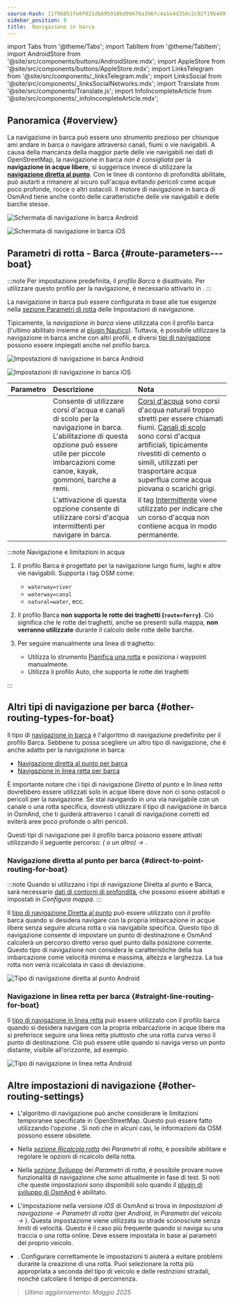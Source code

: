 ```yaml
---
source-hash: 11f96851fe0f021db695918bd99476a396fc4a1e4d35dc2c02f19b4d9f965751
sidebar_position: 8
title:  Navigazione in barca
---
```

import Tabs from '@theme/Tabs';
import TabItem from '@theme/TabItem';
import AndroidStore from '@site/src/components/buttons/AndroidStore.mdx';
import AppleStore from '@site/src/components/buttons/AppleStore.mdx';
import LinksTelegram from '@site/src/components/_linksTelegram.mdx';
import LinksSocial from '@site/src/components/_linksSocialNetworks.mdx';
import Translate from '@site/src/components/Translate.js';
import InfoIncompleteArticle from '@site/src/components/_infoIncompleteArticle.mdx';



## Panoramica {#overview}

La navigazione in barca può essere uno strumento prezioso per chiunque ami andare in barca o navigare attraverso canali, fiumi o vie navigabili. A causa della mancanza della maggior parte delle vie navigabili nei dati di OpenStreetMap, la navigazione in barca *non è consigliata* per la **navigazione in acque libere**, si suggerisce invece di utilizzare la **[navigazione diretta al punto](#direct-to-point-routing-for-boat)**. Con le linee di contorno di profondità abilitate, può aiutarti a rimanere al sicuro sull'acqua evitando pericoli come acque poco profonde, rocce o altri ostacoli.
Il motore di navigazione in barca di OsmAnd tiene anche conto delle caratteristiche delle vie navigabili e delle barche stesse.

<Tabs groupId="operating-systems" queryString="current-os">

<TabItem value="android" label="Android">

![Schermata di navigazione in barca Android](@site/static/img/navigation/boat/boat_navigation_android.png)

</TabItem>

<TabItem value="ios" label="iOS">

![Schermata di navigazione in barca iOS](@site/static/img/navigation/boat/boat_navigation_ios.png)

</TabItem>

</Tabs>

## Parametri di rotta - Barca {#route-parameters---boat}

:::note
Per impostazione predefinita, il *profilo Barca* è disattivato. Per utilizzare questo profilo per la navigazione, è necessario attivarlo in *<Translate android="true" ids="shared_string_menu,shared_string_settings,application_profiles"/>*.
:::

La navigazione in barca può essere configurata in base alle tue esigenze nella [sezione Parametri di rotta](../../navigation/guidance/navigation-settings.md#route-parameters) delle Impostazioni di navigazione.

Tipicamente, la *navigazione in barca* viene utilizzata con il profilo barca (l'ultimo abilitato insieme al [plugin Nautico](../../plugins/nautical-charts.md)). Tuttavia, è possibile utilizzare la navigazione in barca anche con altri profili, e diversi [tipi di navigazione](#other-routing-types-for-boat) possono essere impiegati anche nel profilo barca.


<Tabs groupId="operating-systems" queryString="current-os">

<TabItem value="android" label="Android">


![Impostazioni di navigazione in barca Android](@site/static/img/navigation/routing/boat_routing_andr.png)

</TabItem>

<TabItem value="ios" label="iOS">

![Impostazioni di navigazione in barca iOS](@site/static/img/navigation/routing/boat_routing_ios.png)

</TabItem>

</Tabs>

| Parametro | Descrizione | Nota |
|:------------|:---------------|:---------------|
| *<Translate android="true" ids="routing_attr_allow_streams_name"/>* | Consente di utilizzare corsi d'acqua e canali di scolo per la navigazione in barca. L'abilitazione di questa opzione può essere utile per piccole imbarcazioni come canoe, kayak, gommoni, barche a remi. | [Corsi d'acqua](https://wiki.openstreetmap.org/wiki/Tag:waterway%3Dstream) sono corsi d'acqua naturali troppo stretti per essere chiamati fiumi. [Canali di scolo](https://wiki.openstreetmap.org/wiki/Tag:waterway%3Ddrain) sono corsi d'acqua artificiali, tipicamente rivestiti di cemento o simili, utilizzati per trasportare acqua superflua come acqua piovana o scarichi grigi.|
| *<Translate android="true" ids="routing_attr_allow_intermittent_name"/>* | L'attivazione di questa opzione consente di utilizzare corsi d'acqua intermittenti per navigare in barca. | Il tag [Intermittente](https://wiki.openstreetmap.org/wiki/Key:intermittent) viene utilizzato per indicare che un corso d'acqua non contiene acqua in modo permanente. |


:::note Navigazione e limitazioni in acqua

1. Il profilo Barca è progettato per la navigazione lungo fiumi, laghi e altre vie navigabili. Supporta i tag OSM come:
    - `waterway=river`
    - `waterway=canal`
    - `natural=water`, ecc.

2. Il profilo Barca **non supporta le rotte dei traghetti (`route=ferry`)**. Ciò significa che le rotte dei traghetti, anche se presenti sulla mappa, **non verranno utilizzate** durante il calcolo delle rotte delle barche.

3. Per seguire manualmente una linea di traghetto:

    - Utilizza lo strumento [Pianifica una rotta](../../plan-route/create-route.md) e posiziona i waypoint manualmente.
    - Utilizza il profilo Auto, che supporta le rotte dei traghetti

:::

## Altri tipi di navigazione per barca {#other-routing-types-for-boat}

Il tipo di [navigazione in barca](#route-parameters---boat) è l'algoritmo di navigazione predefinito per il profilo Barca. Sebbene tu possa scegliere un altro tipo di navigazione, che è anche adatto per la navigazione in barca:

 - [Navigazione diretta al punto per barca](./boat-navigation.md#direct-to-point-routing-for-boat)
 - [Navigazione in linea retta per barca](./boat-navigation.md#straight-line-routing-for-boat)

È importante notare che i tipi di navigazione *Diretta al punto* e *In linea retta* dovrebbero essere utilizzati solo in acque libere dove non ci sono ostacoli o pericoli per la navigazione. Se stai navigando in una via navigabile con un canale o una rotta specifica, dovresti utilizzare il tipo di navigazione in barca in OsmAnd, che ti guiderà attraverso i canali di navigazione corretti ed eviterà aree poco profonde o altri pericoli.

Questi tipi di navigazione per il profilo barca possono essere attivati utilizzando il seguente percorso: *<Translate android="true" ids="shared_string_menu,shared_string_settings,configure_profile"/> (<Translate android="true" ids="app_mode_boat"/> o un altro) → <Translate android="true" ids="routing_settings_2,nav_type_hint"/>*.


### Navigazione diretta al punto per barca {#direct-to-point-routing-for-boat}

:::note
Quando si utilizzano i tipi di navigazione Diretta al punto e Barca, sarà necessario [dati di contorni di profondità](../../plugins/nautical-charts.md#nautical-map-style), che possono essere abilitati e impostati in *Configura mappa*.
:::

Il [tipo di navigazione Diretta al punto](./direct-to-point-routing.md) può essere utilizzato con il profilo barca quando si desidera navigare con la propria imbarcazione in acque libere senza seguire alcuna rotta o via navigabile specifica. Questo tipo di navigazione consente di impostare un punto di destinazione e OsmAnd calcolerà un percorso diretto verso quel punto dalla posizione corrente. Questo tipo di navigazione non considera le caratteristiche della tua imbarcazione come velocità minima e massima, altezza e larghezza. La tua rotta non verrà ricalcolata in caso di deviazione.

![Tipo di navigazione diretta al punto Android](@site/static/img/navigation/boat/direct_navigation_type_android.png)


### Navigazione in linea retta per barca {#straight-line-routing-for-boat}

Il [tipo di navigazione in linea retta](./straight-line-routing) può essere utilizzato con il profilo barca quando si desidera navigare con la propria imbarcazione in acque libere ma si preferisce seguire una linea retta piuttosto che una rotta curva verso il punto di destinazione. Ciò può essere utile quando si naviga verso un punto distante, visibile all'orizzonte, ad esempio.

![Tipo di navigazione in linea retta Android](@site/static/img/navigation/boat/straight_navigation_type_android.png)


## Altre impostazioni di navigazione {#other-routing-settings}

- L'algoritmo di navigazione può anche considerare le limitazioni temporanee specificate in OpenStreetMap. Questo può essere fatto utilizzando l'opzione *[<Translate android="true" ids="temporary_conditional_routing"/>](../routing/osmand-routing.md#consider-temporary-limitations)*. Si noti che in alcuni casi, le informazioni da OSM possono essere obsolete.

- Nella [*sezione Ricalcola rotta*](../../navigation/guidance/navigation-settings.md#recalculate-route) dei *Parametri di rotta*, è possibile abilitare e regolare le opzioni di ricalcolo della rotta.

- Nella [*sezione Sviluppo*](../guidance/navigation-settings.md#development-settings) dei *Parametri di rotta*, è possibile provare nuove funzionalità di navigazione che sono attualmente in fase di test. Si noti che queste impostazioni sono disponibili solo quando il [plugin di sviluppo di OsmAnd](../../plugins/development.md) è abilitato.

- L'impostazione *[<Translate ios="true" ids="road_speeds"/>](../guidance/navigation-settings.md#road-speeds)* nella versione *iOS* di OsmAnd si trova in *Impostazioni di navigazione → Parametri di rotta* (per *Android*, in *Parametri del veicolo → [<Translate android="true" ids="default_speed_setting_title"/>](../guidance/navigation-settings.md#default-speed--road-speeds)*). Questa impostazione viene utilizzata su strade sconosciute senza limiti di velocità. Questo è il caso più frequente quando si naviga su una traccia o una rotta online. Deve essere impostata in base ai parametri del proprio veicolo.

- *[<Translate ios="true" ids="vehicle_parameters"/>](../guidance/navigation-settings.md#vehicle-parameters)*. Configurare correttamente le impostazioni ti aiuterà a evitare problemi durante la creazione di una rotta. Puoi selezionare la rotta più appropriata a seconda del tipo di veicolo e delle restrizioni stradali, nonché calcolare il tempo di percorrenza.

> *Ultimo aggiornamento: Maggio 2025*